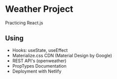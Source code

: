 # Weather Project

Practicing React.js

## Using

- Hooks: useState, useEffect
- Materialize.css CDN (Material Design by Google)
- REST API's (openweather)
- PropTypes Documentation
- Deployment with Netlify